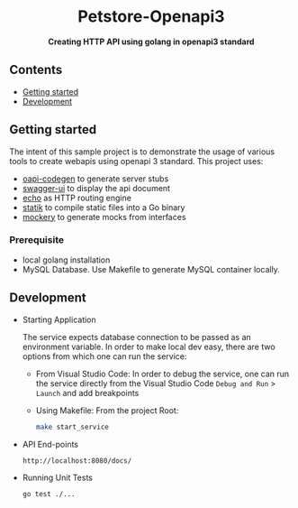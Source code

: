 <h1 align="center">
    Petstore-Openapi3
</h1>

<p align="center">
  <strong>Creating HTTP API using golang in openapi3 standard</strong><br>
</p>

## Contents
- [Getting started](#getting-started)
- [Development](#development)

## Getting started
The intent of this sample project is to demonstrate the usage of various tools to create webapis using openapi 3 standard. This project uses:
- [oapi-codegen](https://github.com/deepmap/oapi-codegen) to generate server stubs
- [swagger-ui](https://github.com/swagger-api/swagger-ui) to display the api document
- [echo](https://github.com/labstack/echo) as HTTP routing engine
- [statik](https://github.com/rakyll/statik) to compile static files into a Go binary
- [mockery](https://github.com/vektra/mockery) to generate mocks from interfaces

### Prerequisite
- local golang installation
- MySQL Database. Use Makefile to generate MySQL container locally.

## Development

- Starting Application

  The service expects database connection to be passed as an environment variable. In order to make local dev easy, there are two options from which one can run the service:

  - From Visual Studio Code:
    In order to debug the service, one can run the service directly from the Visual Studio Code `Debug and Run` > `Launch` and add breakpoints

  - Using Makefile:
    From the project Root:

    ```bash
    make start_service
    ```

- API End-points

  ```
  http://localhost:8080/docs/
  ```

- Running Unit Tests
  ```bash
  go test ./...
  ```